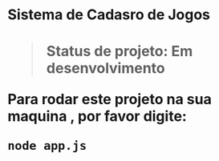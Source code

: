 <h1>Sistema de Cadasro de Jogos<h1>

>Status de projeto: Em desenvolvimento

Para rodar este projeto na sua maquina , por favor digite:
```
node app.js
```
